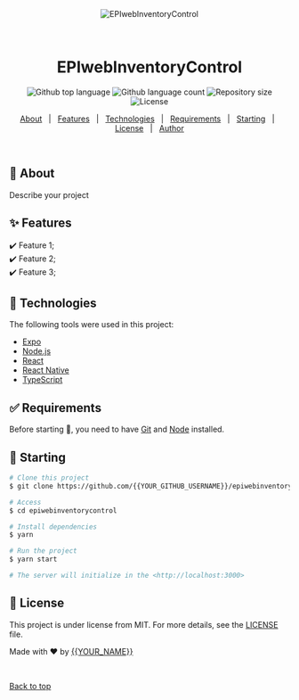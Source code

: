 <div align="center" id="top"> 
  <img src="./.github/app.gif" alt="EPIwebInventoryControl" />

  &#xa0;

  <!-- <a href="https://epiwebinventorycontrol.netlify.app">Demo</a> -->
</div>

<h1 align="center">EPIwebInventoryControl</h1>

<p align="center">
  <img alt="Github top language" src="https://img.shields.io/github/languages/top/{{YOUR_GITHUB_USERNAME}}/epiwebinventorycontrol?color=56BEB8">

  <img alt="Github language count" src="https://img.shields.io/github/languages/count/{{YOUR_GITHUB_USERNAME}}/epiwebinventorycontrol?color=56BEB8">

  <img alt="Repository size" src="https://img.shields.io/github/repo-size/{{YOUR_GITHUB_USERNAME}}/epiwebinventorycontrol?color=56BEB8">

  <img alt="License" src="https://img.shields.io/github/license/{{YOUR_GITHUB_USERNAME}}/epiwebinventorycontrol?color=56BEB8">

  <!-- <img alt="Github issues" src="https://img.shields.io/github/issues/{{YOUR_GITHUB_USERNAME}}/epiwebinventorycontrol?color=56BEB8" /> -->

  <!-- <img alt="Github forks" src="https://img.shields.io/github/forks/{{YOUR_GITHUB_USERNAME}}/epiwebinventorycontrol?color=56BEB8" /> -->

  <!-- <img alt="Github stars" src="https://img.shields.io/github/stars/{{YOUR_GITHUB_USERNAME}}/epiwebinventorycontrol?color=56BEB8" /> -->
</p>

<!-- Status -->

<!-- <h4 align="center"> 
	🚧  EPIwebInventoryControl 🚀 Under construction...  🚧
</h4> 

<hr> -->

<p align="center">
  <a href="#dart-about">About</a> &#xa0; | &#xa0; 
  <a href="#sparkles-features">Features</a> &#xa0; | &#xa0;
  <a href="#rocket-technologies">Technologies</a> &#xa0; | &#xa0;
  <a href="#white_check_mark-requirements">Requirements</a> &#xa0; | &#xa0;
  <a href="#checkered_flag-starting">Starting</a> &#xa0; | &#xa0;
  <a href="#memo-license">License</a> &#xa0; | &#xa0;
  <a href="https://github.com/{{YOUR_GITHUB_USERNAME}}" target="_blank">Author</a>
</p>

<br>

## :dart: About ##

Describe your project

## :sparkles: Features ##

:heavy_check_mark: Feature 1;\
:heavy_check_mark: Feature 2;\
:heavy_check_mark: Feature 3;

## :rocket: Technologies ##

The following tools were used in this project:

- [Expo](https://expo.io/)
- [Node.js](https://nodejs.org/en/)
- [React](https://pt-br.reactjs.org/)
- [React Native](https://reactnative.dev/)
- [TypeScript](https://www.typescriptlang.org/)

## :white_check_mark: Requirements ##

Before starting :checkered_flag:, you need to have [Git](https://git-scm.com) and [Node](https://nodejs.org/en/) installed.

## :checkered_flag: Starting ##

```bash
# Clone this project
$ git clone https://github.com/{{YOUR_GITHUB_USERNAME}}/epiwebinventorycontrol

# Access
$ cd epiwebinventorycontrol

# Install dependencies
$ yarn

# Run the project
$ yarn start

# The server will initialize in the <http://localhost:3000>
```

## :memo: License ##

This project is under license from MIT. For more details, see the [LICENSE](LICENSE.md) file.


Made with :heart: by <a href="https://github.com/{{YOUR_GITHUB_USERNAME}}" target="_blank">{{YOUR_NAME}}</a>

&#xa0;

<a href="#top">Back to top</a>
